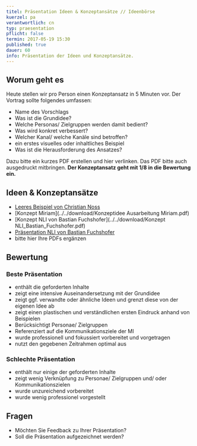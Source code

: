 ```yaml
---
titel: Präsentation Ideen & Konzeptansätze // Ideenbörse
kuerzel: pa
verantwortlich: cn
typ: praesentation
pflicht: false
termin: 2017-05-19 15:30
published: true
dauer: 60
info: Präsentation der Ideen und Konzeptansätze.
---
```


## Worum geht es

Heute stellen wir pro Person einen Konzeptansatz in 5 Minuten vor. Der Vortrag sollte folgendes umfassen:
- Name des Vorschlags 
- Was ist die Grundidee?
- Welche Personas/ Zielgruppen werden damit bedient?
- Was wird konkret verbessert?
- Welcher Kanal/ welche Kanäle sind betroffen?
- ein erstes visuelles oder inhaltliches Beispiel
- Was ist die Herausforderung des Ansatzes?

Dazu bitte ein kurzes PDF erstellen und hier verlinken. Das PDF bitte auch ausgedruckt mitbringen. **Der Konzeptansatz geht mit 1/8 in die Bewertung ein.**

## Ideen & Konzeptansätze
- [Leeres Beispiel von Christian Noss](../../download/fr-praesentation-ideen.pdf)
- [Konzept Miriam](../../download/Konzeptidee Ausarbeitung Miriam.pdf)
- [Konzept NLI von Bastian Fuchshofer](../../download/Konzept NLI_Bastian_Fuchshofer.pdf)
- [Präsentation NLI von Bastian Fuchshofer](../../download/Präsentation_NLI_Bastian_Fuchshofer.pdf)
- bitte hier Ihre PDFs ergänzen

## Bewertung

### Beste Präsentation
- enthält die geforderten Inhalte
- zeigt eine intensive Auseinandersetzung mit der Grundidee
- zeigt ggf. verwandte oder ähnliche Ideen und grenzt diese von der eigenen Idee ab
- zeigt einen plastischen und verständlichen ersten Eindruck anhand von Beispielen
- Berücksichtigt Personae/ Zielgruppen
- Referenziert auf die Kommunikationsziele der MI
- wurde professionell und fokussiert vorbereitet und vorgetragen
- nutzt den gegebenen Zeitrahmen optimal aus

### Schlechte Präsentation
- enthält nur einige der geforderten Inhalte
- zeigt wenig Verknüpfung zu Personae/ Zielgruppen und/ oder Kommunikationszielen
- wurde unzureichend vorbereitet
- wurde wenig professionel vorgestellt
 

## Fragen
- Möchten Sie Feedback zu Ihrer Präsentation?
- Soll die Präsentation aufgezeichnet werden?
